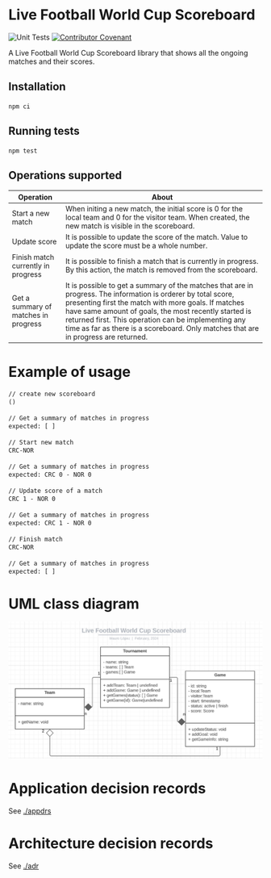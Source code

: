 # Live Football World Cup Scoreboard
![Unit Tests](https://github.com/MLopezJ/Live-Football-World-Cup-Scoreboard/actions/workflows/test.yml/badge.svg)
[![Contributor Covenant](https://img.shields.io/badge/Contributor%20Covenant-2.1-4baaaa.svg)](code_of_conduct.md)

A Live Football World Cup Scoreboard library that shows all the ongoing matches and their scores.

## Installation
```
npm ci 
```

## Running tests
```
npm test
```

## Operations supported 

| Operation | About |
| ---   |  --- |
| Start a new match   | When initing a new match, the initial score is 0 for the local team and 0 for the visitor team. When created, the new match is visible in the scoreboard.  |
| Update score | It is possible to update the score of the match. Value to update the score must be a whole number. |
| Finish match currently in progress  | It is possible to finish a match that is currently in progress. By this action, the match is removed from the scoreboard. |
| Get a summary of matches in progress  |  It is possible to get a summary of the matches that are in progress. The information is orderer by total score, presenting first the match with more goals. If matches have same amount of goals, the most recently started is returned first. This operation can be implementing any time as far as there is a scoreboard. Only matches that are in progress are returned.|


# Example of usage

```
// create new scoreboard
()

// Get a summary of matches in progress
expected: [ ]

// Start new match
CRC-NOR

// Get a summary of matches in progress
expected: CRC 0 - NOR 0

// Update score of a match
CRC 1 - NOR 0

// Get a summary of matches in progress
expected: CRC 1 - NOR 0

// Finish match 
CRC-NOR

// Get a summary of matches in progress
expected: [ ]

```

# UML class diagram
![UML class diagram](./img/UML-class-diagram.png)

# Application decision records
See [./appdrs](./appdr/README.md)

# Architecture decision records
See [./adr](./adr/README.md)